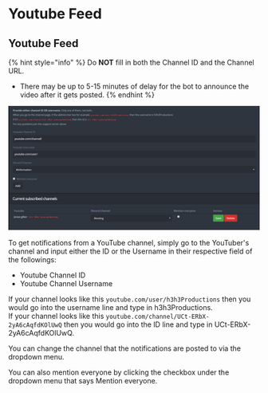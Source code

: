 # Youtube Feed

## Youtube Feed

{% hint style="info" %}
Do **NOT** fill in both the Channel ID and the Channel URL.

* There may be up to 5-15 minutes of delay for the bot to announce the video after it gets posted.
{% endhint %}

![](../.gitbook/assets/youtube.PNG)

To get notifications from a YouTube channel, simply go to the YouTuber's channel and input either the ID or the Username in their respective field of the followings:

* Youtube Channel ID 
* Youtube Channel Username

If your channel looks like this  `youtube.com/user/h3h3Productions` then you would go into the username line and type in h3h3Productions.  
If your channel looks like this   `youtube.com/channel/UCt-ERbX-2yA6cAqfdKOlUwQ` then you would go into the ID line and type in UCt-ERbX-2yA6cAqfdKOlUwQ.

You can change the channel that the notifications are posted to via the dropdown menu.

You can also mention everyone by clicking the checkbox under the dropdown menu that says Mention everyone.

